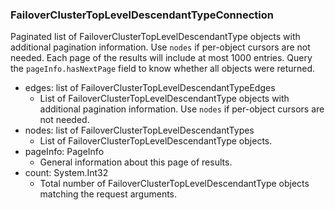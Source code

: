 ### FailoverClusterTopLevelDescendantTypeConnection
Paginated list of FailoverClusterTopLevelDescendantType objects with additional pagination information. Use `nodes` if per-object cursors are not needed. Each page of the results will include at most 1000 entries. Query the `pageInfo.hasNextPage` field to know whether all objects were returned.

- edges: list of FailoverClusterTopLevelDescendantTypeEdges
  - List of FailoverClusterTopLevelDescendantType objects with additional pagination information. Use `nodes` if per-object cursors are not needed.
- nodes: list of FailoverClusterTopLevelDescendantTypes
  - List of FailoverClusterTopLevelDescendantType objects.
- pageInfo: PageInfo
  - General information about this page of results.
- count: System.Int32
  - Total number of FailoverClusterTopLevelDescendantType objects matching the request arguments.
